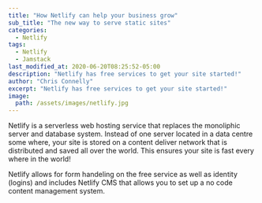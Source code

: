 ```yaml
---
title: "How Netlify can help your business grow"
sub_title: "The new way to serve static sites"
categories:
  - Netlify
tags:
  - Netlify
  - Jamstack
last_modified_at: 2020-06-20T08:25:52-05:00
description: "Netlify has free services to get your site started!"
author: "Chris Connelly"
excerpt: "Netlify has free services to get your site started!"
image:
  path: /assets/images/netlify.jpg
---
```


Netlify is a serverless web hosting service that replaces the monoliphic server and database system. Instead of one server located in a data centre some where, your site is stored on a content deliver network that is distributed and saved all over the world. This ensures your site is fast every where in the world!

Netlify allows for form handeling on the free service as well as identity (logins) and includes Netlify CMS that allows you to set up a no code content management system.